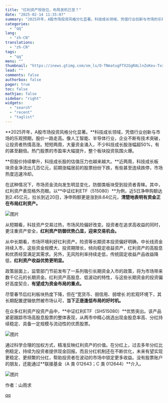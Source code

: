 ```yaml
---
title: "红利资产现低位，布局良机已至？"
date: "2025-02-14 11:35:07"
summary: "2025开年，A股市场投资风格分化显著。科技成长领域，凭借行业创新与市场的乐观预期，股价一路走高。像..."
categories:
  - "qq"
lang:
  - "zh-CN"
translations:
  - "zh-CN"
tags:
  - "qq"
menu: ""
thumbnail: "https://inews.gtimg.com/om_ls/O-TNmatugFTX2GgRALlnZoKeu-TxxjDD0Mn3PmiAmYiOEAA_640360/0"
lead: ""
comments: false
authorbox: false
pager: true
toc: false
mathjax: false
sidebar: "right"
widgets:
  - "search"
  - "recent"
  - "taglist"
---
```


**2025开年，A股市场投资风格分化显著。**科技成长领域，凭借行业创新与市场的乐观预期，股价一路走高。像人工智能、半导体行业，企业不断有技术突破，让投资者热情高涨。短短两周，大量资金涌入，不少科技成长股涨幅超50%，有的甚至翻倍。热门股票的市盈率大幅提升，整个板块投资氛围火爆。

**但股价持续攀升，科技成长股的估值压力也越来越大。**近两周，科技成长板块资金净流出几百亿元，前期涨幅居前的股票纷纷下跌，有些甚至连续跌停，市场热度迅速冷却。

在这种情况下，市场资金流向发生明显变化，防御类板块受到投资者青睐。其中，红利资产表现格外亮眼。以**中证红利ETF（515080）**为例，近5日净申购额达到2.45亿元，拉长到近20日，净申购额更是涨到8.64亿元，**清楚地表明有资金正在布局红利资产。**

![图片](https://inews.gtimg.com/om_bt/OiL_vtEUV2Kgi92oFl6RVdNezr4MJM989_vJ9SzjpLuNgAA/641)

从短期看，科技资产交易过热，市场风险偏好改变。投资者在追求高收益的同时，更注重资产安全，**红利资产防御优势凸显，迎来交易机会。**

从中长期看，市场环境利好红利资产。险资等长期资本投资偏好明确，中长线资金持续入市，这些资金规模大、投资期限长，倾向稳定收益资产，红利资产的高股息和优质经营满足其需求。另外，无风险利率持续走低，传统固定收益产品收益降低，**红利资产收益优势更明显。**

政策层面上，监管部门节前发布了一系列吸引长期资金入市的政策，将为市场带来数千亿元的长期资金。红利资产高股息、低波动的特性，与这些长期资金的投资偏好高度契合，**有望成为资金布局的重点。**

尽管春节后红利板块热度下降，但在“宽货币、弱信用、弱增长 的宏观环境下，其长期配置逻辑依然被市场认可，**当下正是逢低布局的好时机。**

在众多红利资产投资产品中，**中证红利ETF（SH515080）**优势突出。该产品紧密跟踪市场高股息股票的整体表现，从两市中精心挑选出现金股息率高、分红持续稳定、具备一定规模与流动性的优质股票。

![图片](https://inews.gtimg.com/om_bt/OzOKEY3G0BNT2FJ-D15P7BYTqmurzU1vnOAVVdXua0NrsAA/641)

通过科学合理的加权方式，精准反映红利资产的价值。在分红上，过去多年分红比例稳定，持续为投资者提供现金回报。而且分红机制还在不断优化，未来有望实现更稳定、更频繁的分红，帮助投资者在波动的市场中锁定更多收益。没有股票账户的朋友，还能通过**联接基金（A 类 012643；C 类 012644）**介入。

![图片](https://inews.gtimg.com/om_bt/O6O5mvs0C6r3vTrmWwag7pglpa8GXQD7ybX-y0LqhsoOoAA/641)

作者：山雨求

[qq](https://new.qq.com/rain/a/20250214A03GJR00)
